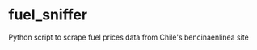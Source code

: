 fuel_sniffer
============

Python script to scrape fuel prices data from Chile's bencinaenlinea site
